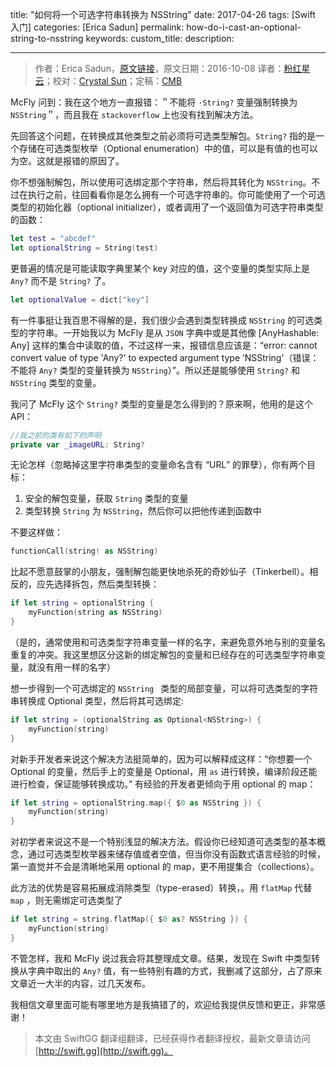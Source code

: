 title: "如何将一个可选字符串转换为 NSString"
date: 2017-04-26
tags: [Swift 入门]
categories: [Erica Sadun]
permalink: how-do-i-cast-an-optional-string-to-nsstring
keywords: 
custom_title: 
description: 

---
> 作者：Erica Sadun，[原文链接](http://ericasadun.com/2016/10/08/how-do-i-cast-an-optional-string-to-nsstring/)，原文日期：2016-10-08
> 译者：[粉红星云](http://www.jianshu.com/users/f4d4f97d8b90/latest_articles)；校对：[Crystal Sun](http://www.jianshu.com/users/7a2d2cc38444/latest_articles)；定稿：[CMB](https://github.com/chenmingbiao)
  







<!--此处开始正文-->

McFly 问到：我在这个地方一直报错：＂不能将 `·String?` 变量强制转换为 `NSString`＂，而且我在 `stackoverflow` 上也没有找到解决方法。

先回答这个问题，在转换成其他类型之前必须将可选类型解包。`String?` 指的是一个存储在可选类型枚举（Optional enumeration）中的值，可以是有值的也可以为空。这就是报错的原因了。

<!--more-->

你不想强制解包，所以使用可选绑定那个字符串，然后将其转化为 `NSString`。不过在执行之前，往回看看你是怎么拥有一个可选字符串的。你可能使用了一个可选类型的初始化器（optional initializer），或者调用了一个返回值为可选字符串类型的函数：

```swift
let test = "abcdef"
let optionalString = String(test)
```

更普遍的情况是可能读取字典里某个 key 对应的值，这个变量的类型实际上是 `Any?` 而不是 `String?` 了。

```swift
let optionalValue = dict["key"]
```

有一件事挺让我百思不得解的是，我们很少会遇到类型转换成 `NSString` 的可选类型的字符串。一开始我以为 McFly 是从 `JSON` 字典中或是其他像 [AnyHashable: Any] 这样的集合中读取的值，不过这样一来，报错信息应该是：“error: cannot convert value of type 'Any?' to expected argument type ‘NSString'（错误：不能将  `Any?` 类型的变量转换为 `NSString`）”。所以还是能够使用 `String?` 和 `NSString` 类型的变量。

我问了 McFly 这个 `String?` 类型的变量是怎么得到的？原来啊，他用的是这个 API：

```swift
//我之前的类有如下的声明
private var _imageURL: String?
```

无论怎样（忽略掉这里字符串类型的变量命名含有 “URL” 的罪孽），你有两个目标：
1. 安全的解包变量，获取 `String` 类型的变量
2. 类型转换 `String` 为 `NSString`，然后你可以把他传递到函数中

不要这样做：

```swift
functionCall(string! as NSString)
```

比起不愿意鼓掌的小朋友，强制解包能更快地杀死的奇妙仙子（Tinkerbell）。相反的，应先选择拆包，然后类型转换：

```swift
if let string = optionalString {
    myFunction(string as NSString)
}
```

（是的，通常使用和可选类型字符串变量一样的名字，来避免意外地与别的变量名重复的冲突。我这里想区分这新的绑定解包的变量和已经存在的可选类型字符串变量，就没有用一样的名字）

想一步得到一个可选绑定的 `NSString ` 类型的局部变量，可以将可选类型的字符串转换成 Optional<NSString> 类型，然后将其可选绑定:

```swift
if let string = (optionalString as Optional<NSString>) {
    myFunction(string)
}
```

对新手开发者来说这个解决方法挺简单的，因为可以解释成这样：“你想要一个 Optional<NSString> 的变量，然后手上的变量是 Optional<String>，用 `as` 进行转换，编译阶段还能进行检查，保证能够转换成功。”
有经验的开发者更倾向于用 optional 的 map：

```swift
if let string = optionalString.map({ $0 as NSString }) {
    myFunction(string)
}
```

对初学者来说这不是一个特别浅显的解决方法。假设你已经知道可选类型的基本概念，通过可选类型枚举器来储存值或者空值，但当你没有函数式语言经验的时候，第一直觉并不会是清晰地采用 optional 的 map，更不用提集合（collections）。

此方法的优势是容易拓展成消除类型（type-erased）转换，。用 `flatMap` 代替 `map` ，则无需绑定可选类型了

```swift
if let string = string.flatMap({ $0 as? NSString }) {
    myFunction(string)
}
```

不管怎样，我和 McFly 说过我会将其整理成文章。结果，发现在 Swift 中类型转换从字典中取出的 `Any?` 值，有一些特别有趣的方式，我删减了这部分，占了原来文章近一大半的内容，过几天发布。

我相信文章里面可能有哪里地方是我搞错了的，欢迎给我提供反馈和更正，非常感谢！
> 本文由 SwiftGG 翻译组翻译，已经获得作者翻译授权，最新文章请访问 [http://swift.gg](http://swift.gg)。